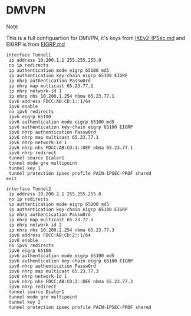 # DMVPN

> [!NOTE]
> This is a full configuartion for DMVPN, it's keys from <a href="https://github.com/Tekergo2004/Cisco-configurations/blob/main/IKEv2-IPSec.md">IKEv2-IPSec.md</a> and EIGRP is from <a href="https://github.com/Tekergo2004/Cisco-configurations/blob/main/EIGRP.md">EIGRP.md</a>

```cisco
interface Tunnel1
 ip address 10.200.1.1 255.255.255.0
 no ip redirects
 ip authentication mode eigrp 65100 md5
 ip authentication key-chain eigrp 65100 EIGRP
 ip nhrp authentication Passw0rd
 ip nhrp map multicast 65.23.77.1
 ip nhrp network-id 1
 ip nhrp nhs 10.200.1.254 nbma 65.23.77.1
 ipv6 address FDCC:AB:CD:1::1/64
 ipv6 enable
 no ipv6 redirects
 ipv6 eigrp 65100
 ipv6 authentication mode eigrp 65100 md5
 ipv6 authentication key-chain eigrp 65100 EIGRP
 ipv6 nhrp authentication Passw0rd
 ipv6 nhrp map multicast 65.23.77.1
 ipv6 nhrp network-id 1
 ipv6 nhrp nhs FDCC:AB:CD:1::DEF nbma 65.23.77.1
 ipv6 nhrp redirect
 tunnel source Dialer1
 tunnel mode gre multipoint
 tunnel key 1
 tunnel protection ipsec profile PAIN-IPSEC-PROF shared
exit
```

```cisco
interface Tunnel2
 ip address 10.200.2.1 255.255.255.0
 no ip redirects
 ip authentication mode eigrp 65100 md5
 ip authentication key-chain eigrp 65100 EIGRP
 ip nhrp authentication Passw0rd
 ip nhrp map multicast 65.23.77.3
 ip nhrp network-id 2
 ip nhrp nhs 10.200.2.254 nbma 65.23.77.3
 ipv6 address FDCC:AB:CD:2::1/64
 ipv6 enable
 no ipv6 redirects
 ipv6 eigrp 65100
 ipv6 authentication mode eigrp 65100 md5
 ipv6 authentication key-chain eigrp 65100 EIGRP
 ipv6 nhrp authentication Passw0rd
 ipv6 nhrp map multicast 65.23.77.3
 ipv6 nhrp network-id 1
 ipv6 nhrp nhs FDCC:AB:CD:2::DEF nbma 65.23.77.3
 ipv6 nhrp redirect
 tunnel source Dialer1
 tunnel mode gre multipoint
 tunnel key 2
 tunnel protection ipsec profile PAIN-IPSEC-PROF shared
```
